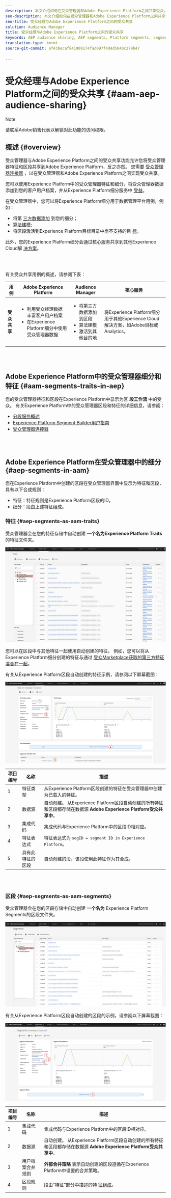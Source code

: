 ```yaml
---
description: 本文介绍如何在受众管理器和Adobe Experience Platform之间共享受众。
seo-description: 本文介绍如何在受众管理器和Adobe Experience Platform之间共享受众。
seo-title: 受众经理与Adobe Experience Platform之间的受众共享
solution: Audience Manager
title: 受众经理与Adobe Experience Platform之间的受众共享
keywords: AEP audience sharing, AEP segments, Platform segments, segment sharing, audience sharing, share segments
translation-type: tm+mt
source-git-commit: af43becaf841909174fad097f4d4d5040c279b47

---
```



# 受众经理与Adobe Experience Platform之间的受众共享 {#aam-aep-audience-sharing}

>[!NOTE]
>
> 请联系Adobe销售代表以解锁对此功能的访问权限。

## 概述 {#overview}

受众管理器与Adobe Experience Platform之间的受众共享功能允许您将受众管理器特征和区段共享到Adobe Experience Platform，反之亦然。 您需要 [受众管理器连接器](https://docs.adobe.com/content/help/en/experience-platform/source-connectors/adobe-applications/audience-manager.html) ，以在受众管理器和Adobe Experience Platform之间实现受众共享。

您可以使用Experience Platform中的受众管理器特征和细分，将受众管理器数据添加到您的客户用户档案，并从Experience Platform细分服务中 [受益](https://www.adobe.io/apis/experienceplatform/home/profile-identity-segmentation/profile-identity-segmentation-services.html#!api-specification/markdown/narrative/technical_overview/segmentation/segmentation-overview.md)。

在受众管理器中，您可以将Experience Platform细分用于数据管理平台用例，例如：
* 将第 [三方数据添加](/help/using/overview/data-types-collected.md#third-party-data) 到您的细分；
* [算法建模](/help/using/features/algorithmic-models/understanding-models.md);
* 将区段激活到Experience Platform目标目录中尚不支持的目 [标](https://docs.adobe.com/content/help/en/experience-platform/rtcdp/destinations/destinations-cat/destinations-catalog.html)。

此外，您的Experience Platform细分会通过核心服务共享到其他Experience Cloud解 [决方案](https://docs.adobe.com/content/help/en/core-services/interface/experience-cloud.html)。

<br> 

有关受众共享用例的概述，请参阅下表：

| **用例** | **Adobe Experience Platform** | **Audience Manager** | **核心服务** |
---------|----------|---------|---------
| **受众共享** | <ul><li>利用受众经理数据丰富客户用户档案</li><li>在Experience Platform细分中使用受众管理器数据</li></ul> | <ul><li>将第三方数据添加到区段</li><li>算法建模</li><li>激活到其他目的地</li></ul> | 将Experience Platform细分用于其他Experience Cloud解决方案，如Adobe目标或Analytics。 |

<br> 

## Adobe Experience Platform中的受众管理器细分和特征 {#aam-segments-traits-in-aep}

您的受众管理器特征和区段在Experience Platform中显示为区 **段工作流** 中的受众。 有关Experience Platform中的受众管理器区段和特征的详细信息，请参阅：

* [分段服务概述](https://docs.adobe.com/content/help/en/experience-platform/segmentation/home.html#audiences)
* [Experience Platform Segment Builder用户指南](https://docs.adobe.com/content/help/en/experience-platform/segmentation/ui/overview.html#audiences)
* [受众管理器连接器](https://docs.adobe.com/content/help/en/experience-platform/source-connectors/adobe-applications/audience-manager.html)

<br> 

## Adobe Experience Platform在受众管理器中的细分 {#aep-segments-in-aam}

您在Experience Platform中创建的区段在受众管理器界面中显示为特征和区段，具有以下合成规则：
* 特征：特征规则是Experience Platform区段的ID。
* 细分：段由上述特征组成。

### 特征 {#aep-segments-as-aam-traits}

受众管理器会在您的特征存储中自动创建 **一个名为Experience Platform Traits** 的特征文件夹。

![Experience Platform的特征仪表板](/help/using/integration/integration-aep/assets/aep-traits-dashboard.png)

您可以在区段中与其他特征一起使用自动创建的特征。 例如，您可以将从Experience Platform细分创建的特征与通过 [受众Marketplace获取的第三方特征混合在一起](/help/using/features/audience-marketplace/audience-marketplace.md)。

有关从Experience Platform区段自动创建的特征示例，请参阅以下屏幕截图：

![Experience Platform的特点](/help/using/integration/integration-aep/assets/aep-trait.png)


| 项目编号 | 名称 | 描述 |
---------|----------|---------
| 1 | 特征类型 | 从Experience Platform区段创建的特征在受众管理器中创建为已载入的特征。 |
| 2 | 数据源 | 自动创建。 从Experience Platform区段自动创建的所有特征和区段都存储在数据源 **Adobe Experience Platform受众共享中**。 |
| 3 | 集成代码 | 集成代码与Experience Platform中的区段ID相对应。 |
| 4 | 特征表达式 | 特征表达式为 `segID = segment ID in Experience Platform`。 |
| 5 | 具有此特征的区段 | 自动创建的段，该段使用此特征作为其合成。 |

<br> 

### 区段 {#aep-segments-as-aam-segments}

受众管理器会在您的区段存储中自动创建 **一个名为** Experience Platform Segments的区段文件夹。

![仪表板屏幕截图](/help/using/integration/integration-aep/assets/aep-segments-dashboard.png)

有关从Experience Platform区段自动创建的区段的示例，请参阅以下屏幕截图：

![区段屏幕截图](/help/using/integration/integration-aep/assets/aep-segment.png)

| 项目编号 | 名称 | 描述 |
---------|----------|---------
| 1 | 集成代码 | 集成代码与Experience Platform中的区段ID相对应。 |
| 2 | 数据源 | 自动创建。 从Experience Platform区段自动创建的所有特征和区段都存储在数据源 **Adobe Experience Platform受众共享中**。 |
| 3 | 用户档案合并规则 | **外部合并策略** 表示自动创建的区段遵循在Experience Platform中设置的合并策略。 |
| 4 | 区段规则 | 段由“特征”部分中描述的特 [征组成](#aep-segments-as-aam-traits)。 |
